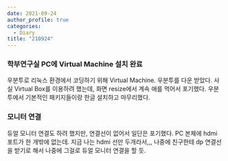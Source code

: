 ```yaml
---
date: 2021-09-24
author_profile: true
categories:
  - Diary
title: "210924"
---
```


### 학부연구실 PC에 Virtual Machine 설치 완료
우분투로 리눅스 환경에서 코딩하기 위해 Virtual Machine. 우분투를 다운 받았다.
사실 Virtual Box를 이용하려 했는데, 화면 resize에서 계속 애를 먹어서 포기했다.
우분투에서 기본적인 패키지들이랑 한글 설치하고 마무리했다.

### 모니터 연결
듀얼 모니터 연결도 하려 했지만, 연결선이 없어서 일단은 포기했다.
PC 본체에 hdmi 포트가 한 개밖에 없는데. 지금 나는 hdmi 선만 두개라서,,,
나중에 친구한테 dp 연결선을 받기로 해서 나중에 그걸로 듀얼 모니터 연결을 할 듯.


